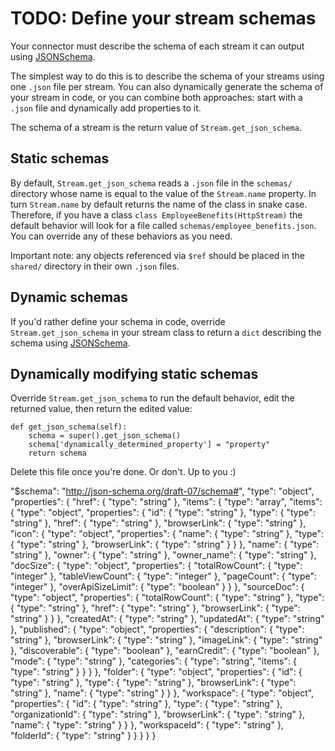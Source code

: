 # TODO: Define your stream schemas
Your connector must describe the schema of each stream it can output using [JSONSchema](https://json-schema.org). 

The simplest way to do this is to describe the schema of your streams using one `.json` file per stream. You can also dynamically generate the schema of your stream in code, or you can combine both approaches: start with a `.json` file and dynamically add properties to it. 
 
The schema of a stream is the return value of `Stream.get_json_schema`.
 
## Static schemas
By default, `Stream.get_json_schema` reads a `.json` file in the `schemas/` directory whose name is equal to the value of the `Stream.name` property. In turn `Stream.name` by default returns the name of the class in snake case. Therefore, if you have a class `class EmployeeBenefits(HttpStream)` the default behavior will look for a file called `schemas/employee_benefits.json`. You can override any of these behaviors as you need.

Important note: any objects referenced via `$ref` should be placed in the `shared/` directory in their own `.json` files.
 
## Dynamic schemas
If you'd rather define your schema in code, override `Stream.get_json_schema` in your stream class to return a `dict` describing the schema using [JSONSchema](https://json-schema.org).

## Dynamically modifying static schemas    
Override `Stream.get_json_schema` to run the default behavior, edit the returned value, then return the edited value: 
```
def get_json_schema(self):
    schema = super().get_json_schema()
    schema['dynamically_determined_property'] = "property"
    return schema
```

Delete this file once you're done. Or don't. Up to you :)  


  "$schema": "http://json-schema.org/draft-07/schema#",
                    "type": "object",
                    "properties": {
                      "href": {
                        "type": "string"
                      },
                      "items": {
                        "type": "array",
                        "items": {
                          "type": "object",
                          "properties": {
                            "id": {
                              "type": "string"
                            },
                            "type": {
                              "type": "string"
                            },
                            "href": {
                              "type": "string"
                            },
                            "browserLink": {
                              "type": "string"
                            },
                            "icon": {
                              "type": "object",
                              "properties": {
                                "name": {
                                  "type": "string"
                                },
                                "type": {
                                  "type": "string"
                                },
                                "browserLink": {
                                  "type": "string"
                                }
                              }
                            },
                            "name": {
                              "type": "string"
                            },
                            "owner": {
                              "type": "string"
                            },
                            "owner_name": {
                              "type": "string"
                            },
                            "docSize": {
                              "type": "object",
                              "properties": {
                                "totalRowCount": {
                                  "type": "integer"
                                },
                                "tableViewCount": {
                                  "type": "integer"
                                },
                                "pageCount": {
                                  "type": "integer"
                                },
                                "overApiSizeLimit": {
                                  "type": "boolean"
                                }
                              }
                            },
                            "sourceDoc": {
                              "type": "object",
                              "properties": {
                                "totalRowCount": {
                                  "type": "string"
                                },
                                "type": {
                                  "type": "string"
                                },
                                "href": {
                                  "type": "string"
                                },
                                "browserLink": {
                                  "type": "string"
                                }
                              }
                            },
                            "createdAt": {
                              "type": "string"
                            },
                            "updatedAt": {
                              "type": "string"
                            },
                            "published": {
                              "type": "object",
                              "properties": {
                                "description": {
                                  "type": "string"
                                },
                                "browserLink": {
                                  "type": "string"
                                },
                                "imageLink": {
                                  "type": "string"
                                },
                                "discoverable": {
                                  "type": "boolean"
                                },
                                "earnCredit": {
                                  "type": "boolean"
                                },
                                "mode": {
                                  "type": "string"
                                },
                                "categories": {
                                  "type": "string",
                                  "items": {
                                    "type": "string"
                                  }
                                }
                              }
                            },
                            "folder": {
                              "type": "object",
                              "properties": {
                                "id": {
                                  "type": "string"
                                },
                                "type": {
                                  "type": "string"
                                },
                                "browserLink": {
                                  "type": "string"
                                },
                                "name": {
                                  "type": "string"
                                }
                              }
                            },
                            "workspace": {
                              "type": "object",
                              "properties": {
                                "id": {
                                  "type": "string"
                                },
                                "type": {
                                  "type": "string"
                                },
                                "organizationId": {
                                  "type": "string"
                                },
                                "browserLink": {
                                  "type": "string"
                                },
                                "name": {
                                  "type": "string"
                                }
                              }
                            },
                            "workspaceId": {
                              "type": "string"
                            },
                            "folderId": {
                              "type": "string"
                            }
                          }
                        }
                      }
                    }